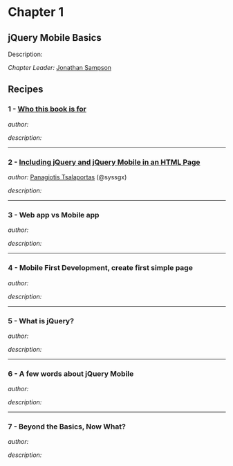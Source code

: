 # Chapter 1

## jQuery Mobile Basics

Description: 

*Chapter Leader:* <a href="mailto:jsampson@appendto.com">Jonathan Sampson</a>


## Recipes

### 1 - <a href="recipe-1.adoc">Who this book is for</a>
*author:* 

*description:*

---

### 2 - <a href="recipe-2.adoc">Including jQuery and jQuery Mobile in an HTML Page</a>
*author:* <a href="mailto:sys.sgx@gmail.com">Panagiotis Tsalaportas</a> (@syssgx)

*description:*

--- 

### 3 - Web app vs Mobile app 
*author:* 

*description:*

---

### 4 - Mobile First Development, create first simple page
*author:* 

*description:*

---

### 5 - What is jQuery?
*author:* 

*description:*

---

### 6 - A few words about jQuery Mobile
*author:* 

*description:*

---

### 7 - Beyond the Basics, Now What?
*author:* 

*description:*
